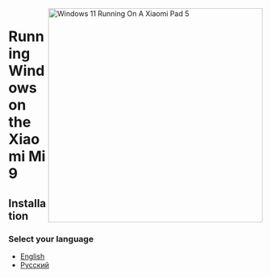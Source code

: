 <img align="right" src="https://raw.githubusercontent.com/erdilS/Port-Windows-11-Xiaomi-Pad-5/main/nabu.png" width="425" alt="Windows 11 Running On A Xiaomi Pad 5">

# Running Windows on the Xiaomi Mi 9

## Installation

### Select your language

- [English](English/1-partition-en.md)
- [Русский](Russian/1-partition-en.md)
